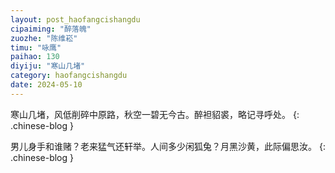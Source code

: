 ```yaml
---
layout: post_haofangcishangdu
cipaiming: "醉落魄"
zuozhe: "陈维崧"
timu: "咏鹰"
paihao: 130
diyiju: "寒山几堵"
category: haofangcishangdu
date: 2024-05-10
---
```


寒山几堵，风低削碎中原路，秋空一碧无今古。醉袒貂裘，略记寻呼处。
{: .chinese-blog }

男儿身手和谁赌？老来猛气还轩举。人间多少闲狐兔？月黑沙黄，此际偏思汝。
{: .chinese-blog }
